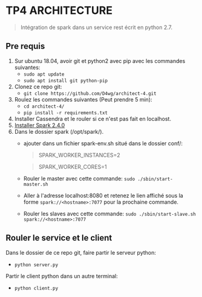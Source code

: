 # TP4 ARCHITECTURE
> Intégration de spark dans un service rest écrit en python 2.7.

## Pre requis
1. Sur ubuntu 18.04, avoir git et python2 avec pip avec les commandes suivantes:
    - `sudo apt update`
    - `sudo apt install git python-pip`
2. Clonez ce repo git:
    - `git clone https://github.com/D4wg/architect-4.git`
3. Roulez les commandes suivantes (Peut prendre 5 min):
    - `cd architect-4/`
    - `pip install -r requirements.txt`
4. Installer Cassendra et le rouler si ce n'est pas fait en localhost.
5. [Installer Spark 2.4.0](https://medium.com/@josemarcialportilla/installing-scala-and-spark-on-ubuntu-5665ee4b62b1)
6. Dans le dossier spark (/opt/spark/).
    - ajouter dans un fichier spark-env.sh situé dans le dossier conf/:
        >SPARK_WORKER_INSTANCES=2

        >SPARK_WORKER_CORES=1
    
    - Rouler le master avec cette commande: `sudo ./sbin/start-master.sh`
    - Aller à l'adresse localhost:8080 et retenez le lien affiché sous la forme `spark://<hostname>:7077` pour la prochaine commande.
    - Rouler les slaves avec cette commande: `sudo ./sbin/start-slave.sh spark://<hostname>:7077`

## Rouler le service et le client
Dans le dossier de ce repo git, faire partir le serveur python:
- `python server.py`

Partir le client python dans un autre terminal:
- `python client.py`
